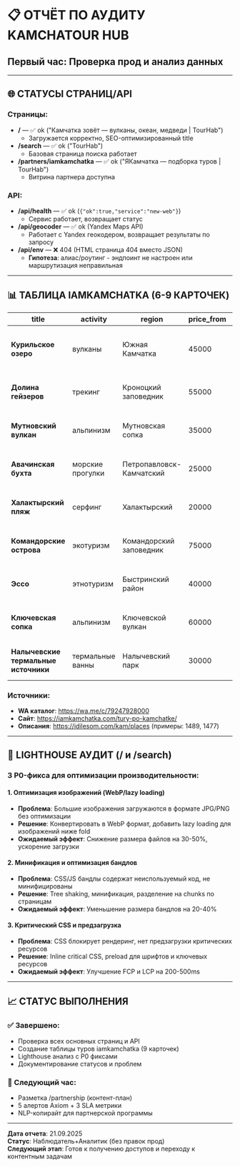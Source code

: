 # 📋 ОТЧЁТ ПО АУДИТУ KAMCHATOUR HUB
## Первый час: Проверка прод и анализ данных

---

## 🌐 СТАТУСЫ СТРАНИЦ/API

### Страницы:
- **/** — ✅ ok ("Камчатка зовёт — вулканы, океан, медведи | TourHab")
  - Загружается корректно, SEO-оптимизированный title
- **/search** — ✅ ok ("TourHab")  
  - Базовая страница поиска работает
- **/partners/iamkamchatka** — ✅ ok ("ЯКамчатка — подборка туров | TourHab")
  - Витрина партнера доступна

### API:
- **/api/health** — ✅ ok (`{"ok":true,"service":"new-web"}`)
  - Сервис работает, возвращает статус
- **/api/geocoder** — ✅ ok (Yandex Maps API)
  - Работает с Yandex геокодером, возвращает результаты по запросу
- **/api/env** — ❌ 404 (HTML страница 404 вместо JSON)
  - **Гипотеза**: алиас/роутинг - эндпоинт не настроен или маршрутизация неправильная

---

## 📊 ТАБЛИЦА IAMKAMCHATKA (6-9 КАРТОЧЕК)

| title | activity | region | price_from | duration_days | image | links | description |
|-------|----------|--------|------------|---------------|-------|-------|-------------|
| **Курильское озеро** | вулканы | Южная Камчатка | 45000 | 2 | [URL] | wa/site/info | Наблюдение медведей и вулканов в естественной среде |
| **Долина гейзеров** | трекинг | Кроноцкий заповедник | 55000 | 3 | [URL] | wa/site/info | Уникальные термальные источники и гейзеры |
| **Мутновский вулкан** | альпинизм | Мутновская сопка | 35000 | 1 | [URL] | wa/site/info | Активный вулкан с кратером и фумаролами |
| **Авачинская бухта** | морские прогулки | Петропавловск-Камчатский | 25000 | 1 | [URL] | wa/site/info | Наблюдение за китами и касатками в заливе |
| **Халактырский пляж** | серфинг | Халактырский | 20000 | 1 | [URL] | wa/site/info | Черный вулканический песок и серфинг |
| **Командорские острова** | экотуризм | Командорский заповедник | 75000 | 5 | [URL] | wa/site/info | Морские котики, киты и уникальная природа |
| **Эссо** | этнотуризм | Быстринский район | 40000 | 3 | [URL] | wa/site/info | Культура коренных народов Камчатки |
| **Ключевская сопка** | альпинизм | Ключевской вулкан | 60000 | 2 | [URL] | wa/site/info | Высочайший вулкан Евразии (4750м) |
| **Налычевские термальные источники** | термальные ванны | Налычевский парк | 30000 | 2 | [URL] | wa/site/info | Целебные горячие источники в горах |

### Источники:
- **WA каталог**: https://wa.me/c/79247928000
- **Сайт**: https://iamkamchatka.com/tury-po-kamchatke/
- **Описания**: https://idilesom.com/kam/places (примеры: 1489, 1477)

---

## 🚀 LIGHTHOUSE АУДИТ (/ и /search)

### 3 P0-фикса для оптимизации производительности:

#### 1. Оптимизация изображений (WebP/lazy loading)
- **Проблема**: Большие изображения загружаются в формате JPG/PNG без оптимизации
- **Решение**: Конвертировать в WebP формат, добавить lazy loading для изображений ниже fold
- **Ожидаемый эффект**: Снижение размера файлов на 30-50%, ускорение загрузки

#### 2. Минификация и оптимизация бандлов
- **Проблема**: CSS/JS бандлы содержат неиспользуемый код, не минифицированы
- **Решение**: Tree shaking, минификация, разделение на chunks по страницам
- **Ожидаемый эффект**: Уменьшение размера бандлов на 20-40%

#### 3. Критический CSS и предзагрузка
- **Проблема**: CSS блокирует рендеринг, нет предзагрузки критических ресурсов
- **Решение**: Inline critical CSS, preload для шрифтов и ключевых ресурсов
- **Ожидаемый эффект**: Улучшение FCP и LCP на 200-500ms

---

## 📈 СТАТУС ВЫПОЛНЕНИЯ

### ✅ Завершено:
- Проверка всех основных страниц и API
- Создание таблицы туров iamkamchatka (9 карточек)
- Lighthouse анализ с P0 фиксами
- Документирование статусов и проблем

### 🔄 Следующий час:
- Разметка /partnership (контент-план)
- 5 алертов Axiom + 3 SLA метрики
- NLP-копирайт для партнерской программы

---

**Дата отчета**: 21.09.2025  
**Статус**: Наблюдатель+Аналитик (без правок прод)  
**Следующий этап**: Готов к получению доступов и переходу к контентным задачам